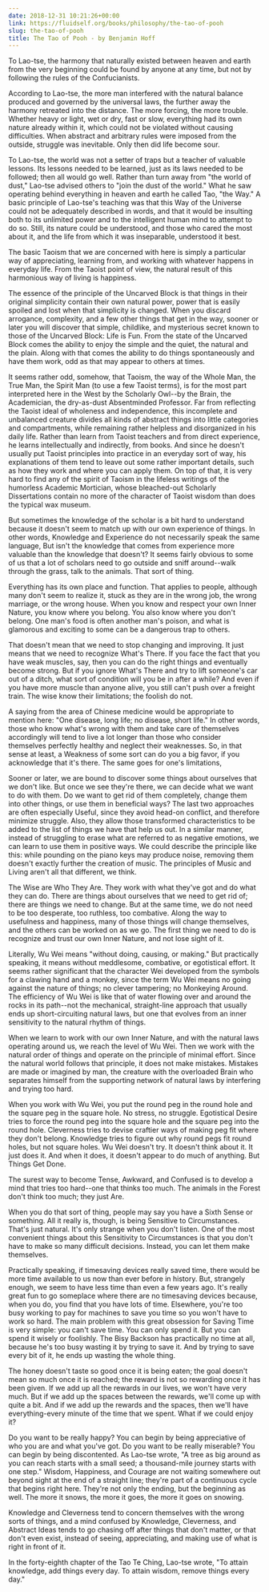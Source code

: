 ```yaml
---
date: 2018-12-31 10:21:26+00:00
link: https://fluidself.org/books/philosophy/the-tao-of-pooh
slug: the-tao-of-pooh
title: The Tao of Pooh - by Benjamin Hoff
---
```


To Lao-tse, the harmony that naturally existed between heaven and earth from the very beginning could be found by anyone at any time, but not by following the rules of the Confucianists.

According to Lao-tse, the more man interfered with the natural balance produced and governed by the universal laws, the further away the harmony retreated into the distance. The more forcing, the more trouble. Whether heavy or light, wet or dry, fast or slow, everything had its own nature already within it, which could not be violated without causing difficulties. When abstract and arbitrary rules were imposed from the outside, struggle was inevitable. Only then did life become sour.

To Lao-tse, the world was not a setter of traps but a teacher of valuable lessons. Its lessons needed to be learned, just as its laws needed to be followed; then all would go well. Rather than turn away from "the world of dust," Lao-tse advised others to "join the dust of the world." What he saw operating behind everything in heaven and earth he called Tao, "the Way." A basic principle of Lao-tse's teaching was that this Way of the Universe could not be adequately described in words, and that it would be insulting both to its unlimited power and to the intelligent human mind to attempt to do so. Still, its nature could be understood, and those who cared the most about it, and the life from which it was inseparable, understood it best.

The basic Taoism that we are concerned with here is simply a particular way of appreciating, learning from, and working with whatever happens in everyday life. From the Taoist point of view, the natural result of this harmonious way of living is happiness.

The essence of the principle of the Uncarved Block is that things in their original simplicity contain their own natural power, power that is easily spoiled and lost when that simplicity is changed. When you discard arrogance, complexity, and a few other things that get in the way, sooner or later you will discover that simple, childlike, and mysterious secret known to those of the Uncarved Block: Life is Fun. From the state of the Uncarved Block comes the ability to enjoy the simple and the quiet, the natural and the plain. Along with that comes the ability to do things spontaneously and have them work, odd as that may appear to others at times.

It seems rather odd, somehow, that Taoism, the way of the Whole Man, the True Man, the Spirit Man (to use a few Taoist terms), is for the most part interpreted here in the West by the Scholarly Owl--by the Brain, the Academician, the dry-as-dust Absentminded Professor. Far from reflecting the Taoist ideal of wholeness and independence, this incomplete and unbalanced creature divides all kinds of abstract things into little categories and compartments, while remaining rather helpless and disorganized in his daily life. Rather than learn from Taoist teachers and from direct experience, he learns intellectually and indirectly, from books. And since he doesn't usually put Taoist principles into practice in an everyday sort of way, his explanations of them tend to leave out some rather important details, such as how they work and where you can apply them. On top of that, it is very hard to find any of the spirit of Taoism in the lifeless writings of the humorless Academic Mortician, whose bleached-out Scholarly Dissertations contain no more of the character of Taoist wisdom than does the typical wax museum.

But sometimes the knowledge of the scholar is a bit hard to understand because it doesn't seem to match up with our own experience of things. In other words, Knowledge and Experience do not necessarily speak the same language, But isn't the knowledge that comes from experience more valuable than the knowledge that doesn't? It seems fairly obvious to some of us that a lot of scholars need to go outside and sniff around--walk through the grass, talk to the animals. That sort of thing.

Everything has its own place and function. That applies to people, although many don't seem to realize it, stuck as they are in the wrong job, the wrong marriage, or the wrong house. When you know and respect your own Inner Nature, you know where you belong. You also know where you don't belong. One man's food is often another man's poison, and what is glamorous and exciting to some can be a dangerous trap to others.

That doesn't mean that we need to stop changing and improving. It just means that we need to recognize What's There. If you face the fact that you have weak muscles, say, then you can do the right things and eventually become strong. But if you ignore What's There and try to lift someone's car out of a ditch, what sort of condition will you be in after a while? And even if you have more muscle than anyone alive, you still can't push over a freight train. The wise know their limitations; the foolish do not.

A saying from the area of Chinese medicine would be appropriate to mention here: "One disease, long life; no disease, short life." In other words, those who know what's wrong with them and take care of themselves accordingly will tend to live a lot longer than those who consider themselves perfectly healthy and neglect their weaknesses. So, in that sense at least, a Weakness of some sort can do you a big favor, if you acknowledge that it's there. The same goes for one's limitations,

Sooner or later, we are bound to discover some things about ourselves that we don't like. But once we see they're there, we can decide what we want to do with them. Do we want to get rid of them completely, change them into other things, or use them in beneficial ways? The last two approaches are often especially Useful, since they avoid head-on conflict, and therefore minimize struggle. Also, they allow those transformed characteristics to be added to the list of things we have that help us out. In a similar manner, instead of struggling to erase what are referred to as negative emotions, we can learn to use them in positive ways. We could describe the principle like this: while pounding on the piano keys may produce noise, removing them doesn't exactly further the creation of music. The principles of Music and Living aren't all that different, we think.

The Wise are Who They Are. They work with what they've got and do what they can do. There are things about ourselves that we need to get rid of; there are things we need to change. But at the same time, we do not need to be too desperate, too ruthless, too combative. Along the way to usefulness and happiness, many of those things will change themselves, and the others can be worked on as we go. The first thing we need to do is recognize and trust our own Inner Nature, and not lose sight of it.

Literally, Wu Wei means "without doing, causing, or making." But practically speaking, it means without meddlesome, combative, or egotistical effort. It seems rather significant that the character Wei developed from the symbols for a clawing hand and a monkey, since the term Wu Wei means no going against the nature of things; no clever tampering; no Monkeying Around. The efficiency of Wu Wei is like that of water flowing over and around the rocks in its path--not the mechanical, straight-line approach that usually ends up short-circuiting natural laws, but one that evolves from an inner sensitivity to the natural rhythm of things.

When we learn to work with our own Inner Nature, and with the natural laws operating around us, we reach the level of Wu Wei. Then we work with the natural order of things and operate on the principle of minimal effort. Since the natural world follows that principle, it does not make mistakes. Mistakes are made or imagined by man, the creature with the overloaded Brain who separates himself from the supporting network of natural laws by interfering and trying too hard.

When you work with Wu Wei, you put the round peg in the round hole and the square peg in the square hole. No stress, no struggle. Egotistical Desire tries to force the round peg into the square hole and the square peg into the round hole. Cleverness tries to devise craftier ways of making peg fit where they don't belong. Knowledge tries to figure out why round pegs fit round holes, but not square holes. Wu Wei doesn't try. It doesn't think about it. It just does it. And when it does, it doesn't appear to do much of anything. But Things Get Done.

The surest way to become Tense, Awkward, and Confused is to develop a mind that tries too hard--one that thinks too much. The animals in the Forest don't think too much; they just Are.

When you do that sort of thing, people may say you have a Sixth Sense or something. All it really is, though, is being Sensitive to Circumstances. That's just natural. It's only strange when you don't listen. One of the most convenient things about this Sensitivity to Circumstances is that you don't have to make so many difficult decisions. Instead, you can let them make themselves.

Practically speaking, if timesaving devices really saved time, there would be more time available to us now than ever before in history. But, strangely enough, we seem to have less time than even a few years ago. It's really great fun to go someplace where there are no timesaving devices because, when you do, you find that you have lots of time. Elsewhere, you're too busy working to pay for machines to save you time so you won't have to work so hard. The main problem with this great obsession for Saving Time is very simple: you can't save time. You can only spend it. But you can spend it wisely or foolishly. The Bisy Backson has practically no time at all, because he's too busy wasting it by trying to save it. And by trying to save every bit of it, he ends up wasting the whole thing.

The honey doesn't taste so good once it is being eaten; the goal doesn't mean so much once it is reached; the reward is not so rewarding once it has been given. If we add up all the rewards in our lives, we won't have very much. But if we add up the spaces between the rewards, we'll come up with quite a bit. And if we add up the rewards and the spaces, then we'll have everything-every minute of the time that we spent. What if we could enjoy it?

Do you want to be really happy? You can begin by being appreciative of who you are and what you've got. Do you want to be really miserable? You can begin by being discontented. As Lao-tse wrote, "A tree as big around as you can reach starts with a small seed; a thousand-mile journey starts with one step." Wisdom, Happiness, and Courage are not waiting somewhere out beyond sight at the end of a straight line; they're part of a continuous cycle that begins right here. They're not only the ending, but the beginning as well. The more it snows, the more it goes, the more it goes on snowing.

Knowledge and Cleverness tend to concern themselves with the wrong sorts of things, and a mind confused by Knowledge, Cleverness, and Abstract Ideas tends to go chasing off after things that don't matter, or that don't even exist, instead of seeing, appreciating, and making use of what is right in front of it.

In the forty-eighth chapter of the Tao Te Ching, Lao-tse wrote, "To attain knowledge, add things every day. To attain wisdom, remove things every day."
